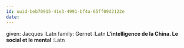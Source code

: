 ```yaml
---
id: uuid-beb70915-41e3-4991-bf4a-65ff09d2122e
date: 
---
```


given: Jacques :Latn
family: Gernet :Latn
**L'intelligence de la China. Le social et le mental** :Latn